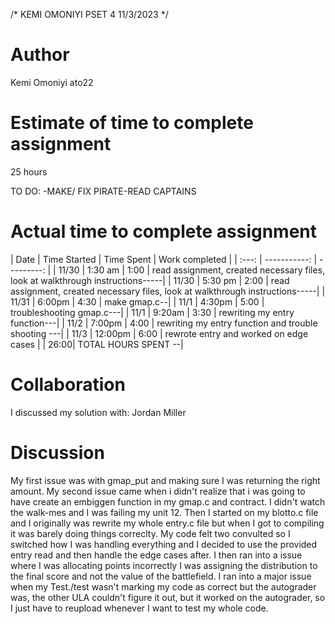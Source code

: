 /* KEMI OMONIYI PSET 4 11/3/2023 */
# Author
Kemi Omoniyi
ato22

# Estimate of time to complete assignment
25 hours

TO DO: 
-MAKE/ FIX PIRATE-READ CAPTAINS 
# Actual time to complete assignment
| Date  | Time Started | Time Spent | Work completed |
| :---: | -----------: | ---------: | 
| 11/30 |      1:30 am |       1:00 | read assignment, created necessary files, look at walkthrough instructions-----|
| 11/30 |      5:30 pm |       2:00 | read assignment, created necessary files, look at walkthrough instructions-----|
| 11/31 |       6:00pm |       4:30 | make gmap.c--|
| 11/1  |       4:30pm |       5:00 | troubleshooting gmap.c---|
| 11/1  |      9:20am  |       3:30 | rewriting my entry function---|
| 11/2  |      7:00pm  |       4:00 | rewriting my entry function and trouble shooting ---|
| 11/3 |     12:00pm   |       6:00 | rewrote entry and worked on edge cases  |
                       |       26:00| TOTAL HOURS SPENT --|


# Collaboration
I discussed my solution with: Jordan Miller 
# Discussion
My first issue was with gmap_put and making sure I was returning the right amount. My second issue came when i didn't realize 
that i was going to have create an embiggen function in my gmap.c and contract. I didn't watch the walk-mes and I was failing my unit 12.
Then I started on my blotto.c file and I originally was rewrite my whole entry.c file but when I got to compiling it was barely doing things correclty. My code felt two convulted so I switched how I was handling everything and I decided to use the provided entry read and then handle the edge cases after. I then ran into a issue where I was allocating points incorrectly I was assigning the distribution to the final score and not the value of the battlefield. I ran into a major issue when my Test./test wasn't marking my code as correct but the autograder was, the other ULA couldn't figure it out, but it worked on the autograder, so I just have to reupload whenever I want to test my whole code. 